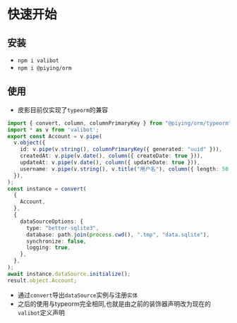 # 快速开始

## 安装

- `npm i valibot`
- `npm i @piying/orm`

## 使用

- 皮影目前仅实现了`typeorm`的兼容

```typescript
import { convert, column, columnPrimaryKey } from "@piying/orm/typeorm";
import * as v from 'valibot';
export const Account = v.pipe(
  v.object({
    id: v.pipe(v.string(), columnPrimaryKey({ generated: "uuid" })),
    createdAt: v.pipe(v.date(), column({ createDate: true })),
    updateAt: v.pipe(v.date(), column({ updateDate: true })),
    username: v.pipe(v.string(), v.title("用户名"), column({ length: 50 })),
  }),
);
const instance = convert(
  {
    Account,
  },
  {
    dataSourceOptions: {
      type: "better-sqlite3",
      database: path.join(process.cwd(), ".tmp", "data.sqlite"),
      synchronize: false,
      logging: true,
    },
  },
);
await instance.dataSource.initialize();
result.object.Account;
```

- 通过`convert`导出`dataSource`实例与注册`实体`
- 之后的使用与typeorm完全相同,也就是由之前的装饰器声明改为现在的`valibot`定义声明
